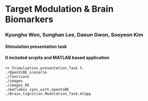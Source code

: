# **Target Modulation & Brain Biomarkers**
### Kyungho Won, Sunghan Lee, Daeun Gwon, Sooyeon Kim

#### Stimulation presentation task
#### It included scrpits and MATLAB based application


```
>> Stimuluation_presentation_Task % 
./OpenViBE_scenario
./functions
./images
./images_MI
./matlabox_sync_with_openViBE
./Brain_Cognition_Modulation_Task.mlapp
```
